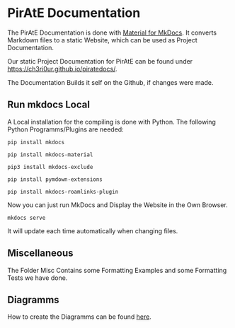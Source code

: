 # PirAtE Documentation

The PirAtE Documentation is done with [Material for MkDocs](https://squidfunk.github.io/mkdocs-material/). It converts Markdown files to a static Website, which can be used as Project Documentation.

Our static Project Documentation for PirAtE can be found under https://ch3ri0ur.github.io/piratedocs/.

The Documentation Builds it self on the Github, if changes were made.


## Run mkdocs Local

A Local installation for the compiling is done with Python. The following Python Programms/Plugins are needed:

    pip install mkdocs

    pip install mkdocs-material

    pip3 install mkdocs-exclude

    pip install pymdown-extensions

    pip install mkdocs-roamlinks-plugin

Now you can just run MkDocs and Display the Website in the Own Browser.

    mkdocs serve

It will update each time automatically when changing files.

## Miscellaneous

The Folder Misc Contains some Formatting Examples and some Formatting Tests we have done.

## Diagramms

How to create the Diagramms can be found [here](createDiagram/readme.md).